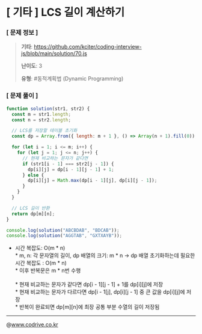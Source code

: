 # [ 기타 ] LCS 길이 계산하기

### [ 문제 정보 ]
> **기타**: https://github.com/kciter/coding-interview-js/blob/main/solution/70.js
> 
> **난이도**: 3
>
> **유형**: #동적계획법 (Dynamic Programming)


### [ 문제 풀이 ]
```JavaScript
function solution(str1, str2) {
  const m = str1.length;
  const n = str2.length;

  // LCS를 저장할 테이블 초기화
  const dp = Array.from({ length: m + 1 }, () => Array(n + 1).fill(0));

  for (let i = 1; i <= m; i++) {
    for (let j = 1; j <= n; j++) {
      // 현재 비교하는 문자가 같다면
      if (str1[i - 1] === str2[j - 1]) {
        dp[i][j] = dp[i - 1][j - 1] + 1;
      } else {
        dp[i][j] = Math.max(dp[i - 1][j], dp[i][j - 1]);
      }
    }
  }

  // LCS 길이 반환
  return dp[m][n];
}

console.log(solution("ABCBDAB", "BDCAB"));
console.log(solution("AGGTAB", "GXTXAYB"));

```
* 시간 복잡도: O(m * n)<br>* m, n: 각 문자열의 길이, dp 배열의 크기: m * n -> dp 배열 초기화하는데 필요한 시간 복잡도 : O(m * n)<br>* 이후 반복문은 m * n번 수행<br><br>* 현재 비교하는 문자가 같다면 dp[i - 1][j - 1] + 1를 dp[i][j]에 저장<br>* 현재 비교하는 문자가 다르다면 dp[i - 1[j], dp[i][j - 1] 중 큰 값을 dp[i][j]에 저장<br>* 반복이 완료되면 dp[m][n]에 최장 공통 부분 수열의 길이 저장됨


---
@www.codrive.co.kr